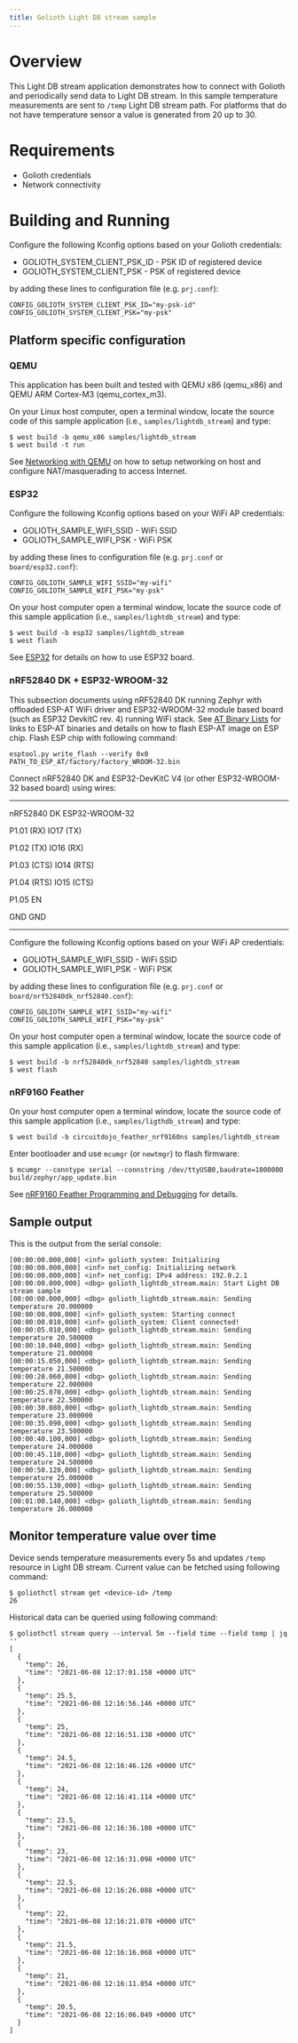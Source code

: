 ```yaml
---
title: Golioth Light DB stream sample
---
```


# Overview

This Light DB stream application demonstrates how to connect with
Golioth and periodically send data to Light DB stream. In this sample
temperature measurements are sent to `/temp` Light DB stream path. For
platforms that do not have temperature sensor a value is generated from
20 up to 30.

# Requirements

- Golioth credentials
- Network connectivity

# Building and Running

Configure the following Kconfig options based on your Golioth
credentials:

- GOLIOTH_SYSTEM_CLIENT_PSK_ID - PSK ID of registered device
- GOLIOTH_SYSTEM_CLIENT_PSK - PSK of registered device

by adding these lines to configuration file (e.g. `prj.conf`):

```{.cfg}
CONFIG_GOLIOTH_SYSTEM_CLIENT_PSK_ID="my-psk-id"
CONFIG_GOLIOTH_SYSTEM_CLIENT_PSK="my-psk"
```

## Platform specific configuration

### QEMU

This application has been built and tested with QEMU x86 (qemu_x86) and
QEMU ARM Cortex-M3 (qemu_cortex_m3).

On your Linux host computer, open a terminal window, locate the source
code of this sample application (i.e., `samples/lightdb_stream`) and
type:

```{.console}
$ west build -b qemu_x86 samples/lightdb_stream
$ west build -t run
```

See [Networking with
QEMU](https://docs.zephyrproject.org/latest/guides/networking/qemu_setup.html#networking-with-qemu)
on how to setup networking on host and configure NAT/masquerading to
access Internet.

### ESP32

Configure the following Kconfig options based on your WiFi AP
credentials:

- GOLIOTH_SAMPLE_WIFI_SSID - WiFi SSID
- GOLIOTH_SAMPLE_WIFI_PSK - WiFi PSK

by adding these lines to configuration file (e.g. `prj.conf` or
`board/esp32.conf`):

```{.cfg}
CONFIG_GOLIOTH_SAMPLE_WIFI_SSID="my-wifi"
CONFIG_GOLIOTH_SAMPLE_WIFI_PSK="my-psk"
```

On your host computer open a terminal window, locate the source code of
this sample application (i.e., `samples/lightdb_stream`) and type:

```{.console}
$ west build -b esp32 samples/lightdb_stream
$ west flash
```

See
[ESP32](https://docs.zephyrproject.org/latest/boards/xtensa/esp32/doc/index.html)
for details on how to use ESP32 board.

### nRF52840 DK + ESP32-WROOM-32

This subsection documents using nRF52840 DK running Zephyr with
offloaded ESP-AT WiFi driver and ESP32-WROOM-32 module based board (such
as ESP32 DevkitC rev. 4) running WiFi stack. See [AT Binary
Lists](https://docs.espressif.com/projects/esp-at/en/latest/AT_Binary_Lists/index.html)
for links to ESP-AT binaries and details on how to flash ESP-AT image on
ESP chip. Flash ESP chip with following command:

```{.console}
esptool.py write_flash --verify 0x0 PATH_TO_ESP_AT/factory/factory_WROOM-32.bin
```

Connect nRF52840 DK and ESP32-DevKitC V4 (or other ESP32-WROOM-32 based
board) using wires:

---

nRF52840 DK ESP32-WROOM-32

P1.01 (RX) IO17 (TX)

P1.02 (TX) IO16 (RX)

P1.03 (CTS) IO14 (RTS)

P1.04 (RTS) IO15 (CTS)

P1.05 EN

GND GND

---

Configure the following Kconfig options based on your WiFi AP
credentials:

- GOLIOTH_SAMPLE_WIFI_SSID - WiFi SSID
- GOLIOTH_SAMPLE_WIFI_PSK - WiFi PSK

by adding these lines to configuration file (e.g. `prj.conf` or
`board/nrf52840dk_nrf52840.conf`):

```{.cfg}
CONFIG_GOLIOTH_SAMPLE_WIFI_SSID="my-wifi"
CONFIG_GOLIOTH_SAMPLE_WIFI_PSK="my-psk"
```

On your host computer open a terminal window, locate the source code of
this sample application (i.e., `samples/lightdb_stream`) and type:

```{.console}
$ west build -b nrf52840dk_nrf52840 samples/lightdb_stream
$ west flash
```

### nRF9160 Feather

On your host computer open a terminal window, locate the source code of
this sample application (i.e., `samples/ligthdb_stream`) and type:

```{.console}
$ west build -b circuitdojo_feather_nrf9160ns samples/lightdb_stream
```

Enter bootloader and use `mcumgr` (or `newtmgr`) to flash firmware:

```{.console}
$ mcumgr --conntype serial --connstring /dev/ttyUSB0,baudrate=1000000 build/zephyr/app_update.bin
```

See [nRF9160 Feather Programming and Debugging](https://docs.jaredwolff.com/nrf9160-programming-and-debugging.html) for details.

## Sample output

This is the output from the serial console:

```{.console}
[00:00:00.000,000] <inf> golioth_system: Initializing
[00:00:00.000,000] <inf> net_config: Initializing network
[00:00:00.000,000] <inf> net_config: IPv4 address: 192.0.2.1
[00:00:00.000,000] <dbg> golioth_lightdb_stream.main: Start Light DB stream sample
[00:00:00.000,000] <dbg> golioth_lightdb_stream.main: Sending temperature 20.000000
[00:00:00.000,000] <inf> golioth_system: Starting connect
[00:00:00.010,000] <inf> golioth_system: Client connected!
[00:00:05.010,000] <dbg> golioth_lightdb_stream.main: Sending temperature 20.500000
[00:00:10.040,000] <dbg> golioth_lightdb_stream.main: Sending temperature 21.000000
[00:00:15.050,000] <dbg> golioth_lightdb_stream.main: Sending temperature 21.500000
[00:00:20.060,000] <dbg> golioth_lightdb_stream.main: Sending temperature 22.000000
[00:00:25.070,000] <dbg> golioth_lightdb_stream.main: Sending temperature 22.500000
[00:00:30.080,000] <dbg> golioth_lightdb_stream.main: Sending temperature 23.000000
[00:00:35.090,000] <dbg> golioth_lightdb_stream.main: Sending temperature 23.500000
[00:00:40.100,000] <dbg> golioth_lightdb_stream.main: Sending temperature 24.000000
[00:00:45.110,000] <dbg> golioth_lightdb_stream.main: Sending temperature 24.500000
[00:00:50.120,000] <dbg> golioth_lightdb_stream.main: Sending temperature 25.000000
[00:00:55.130,000] <dbg> golioth_lightdb_stream.main: Sending temperature 25.500000
[00:01:00.140,000] <dbg> golioth_lightdb_stream.main: Sending temperature 26.000000
```

## Monitor temperature value over time

Device sends temperature measurements every 5s and updates `/temp`
resource in Light DB stream. Current value can be fetched using
following command:

```{.console}
$ goliothctl stream get <device-id> /temp
26
```

Historical data can be queried using following command:

```{.console}
$ goliothctl stream query --interval 5m --field time --field temp | jq ''
[
  {
    "temp": 26,
    "time": "2021-06-08 12:17:01.158 +0000 UTC"
  },
  {
    "temp": 25.5,
    "time": "2021-06-08 12:16:56.146 +0000 UTC"
  },
  {
    "temp": 25,
    "time": "2021-06-08 12:16:51.138 +0000 UTC"
  },
  {
    "temp": 24.5,
    "time": "2021-06-08 12:16:46.126 +0000 UTC"
  },
  {
    "temp": 24,
    "time": "2021-06-08 12:16:41.114 +0000 UTC"
  },
  {
    "temp": 23.5,
    "time": "2021-06-08 12:16:36.108 +0000 UTC"
  },
  {
    "temp": 23,
    "time": "2021-06-08 12:16:31.098 +0000 UTC"
  },
  {
    "temp": 22.5,
    "time": "2021-06-08 12:16:26.088 +0000 UTC"
  },
  {
    "temp": 22,
    "time": "2021-06-08 12:16:21.078 +0000 UTC"
  },
  {
    "temp": 21.5,
    "time": "2021-06-08 12:16:16.068 +0000 UTC"
  },
  {
    "temp": 21,
    "time": "2021-06-08 12:16:11.054 +0000 UTC"
  },
  {
    "temp": 20.5,
    "time": "2021-06-08 12:16:06.049 +0000 UTC"
  }
]
```
